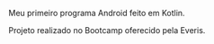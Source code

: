 Meu primeiro programa Android feito em Kotlin.

Projeto realizado no Bootcamp oferecido pela Everis.
